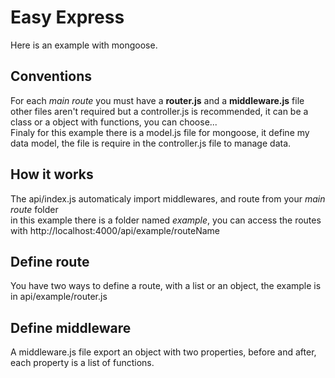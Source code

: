 # Easy Express
Here is an example with mongoose.  

## Conventions
For each *main route* you must have a **router.js** and a **middleware.js** file  
other files aren't required but a controller.js is recommended, it can be a class or a object with functions, you can choose...  
Finaly for this example there is a model.js file for mongoose, it define my data model, the file is require in the controller.js file to manage data.

## How it works
The api/index.js automaticaly import middlewares, and route from your *main route* folder  
in this example there is a folder named *example*, you can access the routes with http://localhost:4000/api/example/routeName  

## Define route
You have two ways to define a route, with a list or an object, the example is in api/example/router.js

## Define middleware
A middleware.js file export an object with two properties, before and after, each property is a list of functions.  
